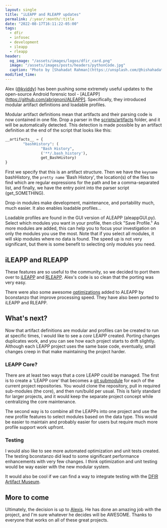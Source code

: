 ```yaml
---
layout: single
title: "iLEAPP and RLEAPP updates"
permalink: /:year/:month/:title
date: "2022-08-17T16:11:22-05:00"
tags:
  - dfir
  - infosec
  - development
  - ileapp
  - rleapp
header:
  og_image: "/assets/images/logos/dfir_card.png"
  image: "/assets/images/posts/headers/pythonCode.jpg"
  caption: "Photo by [Shahadat Rahman](https://unsplash.com/@hishahadat?utm_source=unsplash&utm_medium=referral&utm_content=creditCopyText) on [Unsplash](https://unsplash.com/s/photos/fast?utm_source=unsplash&utm_medium=referral&utm_content=creditCopyText)"
modified_time:
---
```

 
Alex ([@kviddy](https://twitter.com/kviddy)) has been pushing some extremely useful updates to the open-source Android forensic tool - [ALEAPP](https://github.com/abrignoni/ALEAPP]. Specifically, they introduced modular artifact definitions and loadable profiles.

Modular artifact definitions mean that artifacts and their parsing code is now contained in one file. Drop a parser in the [scripts/artifacts](https://github.com/abrignoni/ALEAPP/tree/master/scripts/artifacts) folder, and it will be automatically detected. This detection is made possible by an artifact definition at the end of the script that looks like this:

```python
__artifacts__ = {
        "bashHistory": (
                "Bash History",
                ('**/.bash_history'),
                get_BashHistory)
}
```

First we specify that this is an artifact structure. Then we have the ```keyname``` bashHistory, the ```pretty name``` 'Bash History', the location(s) of the files to find which are regular expressions for the path and be a comma-separated list, and finally, we have the entry point into the parser script (get_SOMETHING).

Drop-in modules make development, maintenance, and portability much, much easier. It also enables loadable profiles...

Loadable profiles are found in the GUI version of ALEAPP (aleappGUI.py). Select which modules you want in your profile, then click "Save Profile." As more modules are added, this can help you to focus your investigation on only the modules you use the most. Note that if you select all modules, it will skip modules where no data is found. The speed up is not very significant, but there is some benefit to selecting only modules you need.

## iLEAPP and RLEAPP

These features are so useful to the community, so we decided to port them over to [iLEAPP](https://github.com/abrignoni/iLEAPP/pull/325) and [RLEAPP](https://github.com/abrignoni/RLEAPP/pull/111). Alex's code is so clean that the porting was very easy.

There were also some awesome [optimizations](https://github.com/abrignoni/ALEAPP/pull/280) added to ALEAPP by bconstanzo that improve processing speed. They have also been ported to iLEAPP and RLEAPP.

## What's next?

Now that artifact definitions are modular and profiles can be created to run at specific times, I would like to see a *core* LEAPP created. Porting changes duplicates work, and you can see how each project starts to drift slightly. Although each LEAPP project uses the same base code, eventually, small changes creep in that make maintaining the project harder.

### LEAPP Core?

There are at least two ways that a core LEAPP could be managed. The first is to create a 'LEAPP core' that becomes a [git submodule](https://git-scm.com/book/en/v2/Git-Tools-Submodules) for each of the current project repositories. You would clone the repository, pull in required sub-modules (the core), and then run/build per usual. This is fairly standard for larger projects, and it would keep the separate project concept while centralizing the core maintenance.

The second way is to combine all the LEAPPs into one project and use the new profile features to select modules based on the data type. This would be easier to maintain and probably easier for users but require much more profile support work upfront.

### Testing

I would also like to see more automated optimization and unit tests created. The testing bconstanzo did lead to some significant performance enhancements with very few changes. I think optimization and unit testing would be way easier with the new modular system.

It would also be cool if we can find a way to integrate testing with the [DFIR Artifact Museum](https://github.com/AndrewRathbun/DFIRArtifactMuseum).

## More to come

Ultimately, the decision is up to [Alexis](https://twitter.com/AlexisBrignoni). He has done an amazing job with the project, and I'm sure whatever he decides will be AWESOME. Thanks to everyone that works on all of these great projects.